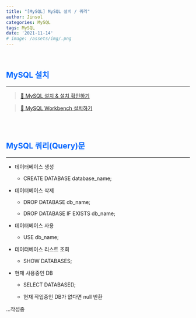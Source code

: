 ```yaml
---
title: "[MySQL] MySQL 설치 / 쿼리"
author: Jinsol
categories: MySQL
tags: MySQL
date: '2021-11-14'
# image: /assets/img/.png
---
```


<br>

## <span style="color:#0066ff">MySQL 설치</span>
<hr>

> [🐬 MySQL 설치 & 설치 확인하기](https://velog.io/@losuif/MySQL-%EC%84%A4%EC%B9%98)

> [🐬 MySQL Workbench 설치하기](https://velog.io/@losuif/MySQL-Workbench-Query)


<br>
<br>

## <span style="color:#0066ff">MySQL 쿼리(Query)문</span>
<hr>

- 데이터베이스 생성

    - CREATE DATABASE database_name;

- 데이터베이스 삭제

    - DROP DATABASE db_name;

    - DROP DATABASE IF EXISTS db_name;

- 데이터베이스 사용

    - USE db_name;

- 데이터베이스 리스트 조회

    - SHOW DATABASES;

- 현재 사용중인 DB

    - SELECT DATABASE();

    - 현재 작업중인 DB가 없다면 null 반환



...작성중